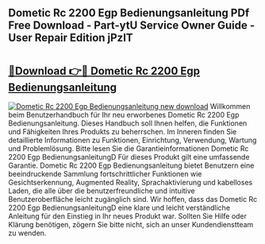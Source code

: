 ## Dometic Rc 2200 Egp Bedienungsanleitung PDf Free Download - Part-ytU Service Owner Guide - User Repair Edition jPzIT

# <h2><a href="http://df5iw97.blite.top/?on=Dometic+Rc+2200+Egp+Bedienungsanleitung">🔗Download 👉🔴 Dometic Rc 2200 Egp Bedienungsanleitung</a></h2>

[![Dometic Rc 2200 Egp Bedienungsanleitung new download](https://i.imgur.com/lujVjoI.png)](http://df5iw97.blite.top/?on=Dometic+Rc+2200+Egp+Bedienungsanleitung)
Willkommen beim Benutzerhandbuch für Ihr neu erworbenes Dometic Rc 2200 Egp Bedienungsanleitung. Dieses Handbuch soll Ihnen helfen, die Funktionen und Fähigkeiten Ihres Produkts zu beherrschen. Im Inneren finden Sie detaillierte Informationen zu Funktionen, Einrichtung, Verwendung, Wartung und Problemlösung. Bitte lesen Sie die Garantieinformationen Dometic Rc 2200 Egp BedienungsanleitungD Für dieses Produkt gilt eine umfassende Garantie. Dometic Rc 2200 Egp Bedienungsanleitung bietet Benutzern eine beeindruckende Sammlung fortschrittlicher Funktionen wie Gesichtserkennung, Augmented Reality, Sprachaktivierung und kabelloses Laden, die alle über die benutzerfreundliche und intuitive Benutzeroberfläche leicht zugänglich sind. Wir hoffen, dass das Dometic Rc 2200 Egp BedienungsanleitungD eine klare und leicht verständliche Anleitung für den Einstieg in Ihr neues Produkt war. Sollten Sie Hilfe oder Klärung benötigen, zögern Sie bitte nicht, sich an unser Kundendienstteam zu wenden.
